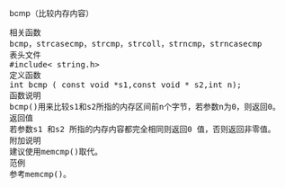 bcmp（比较内存内容）
<pre>相关函数
bcmp，strcasecmp，strcmp，strcoll，strncmp，strncasecmp
表头文件
#include< string.h>
定义函数
int bcmp ( const void *s1,const void * s2,int n);
函数说明
bcmp()用来比较s1和s2所指的内存区间前n个字节，若参数n为0，则返回0。
返回值
若参数s1 和s2 所指的内存内容都完全相同则返回0 值，否则返回非零值。
附加说明
建议使用memcmp()取代。
范例
参考memcmp()。</pre>